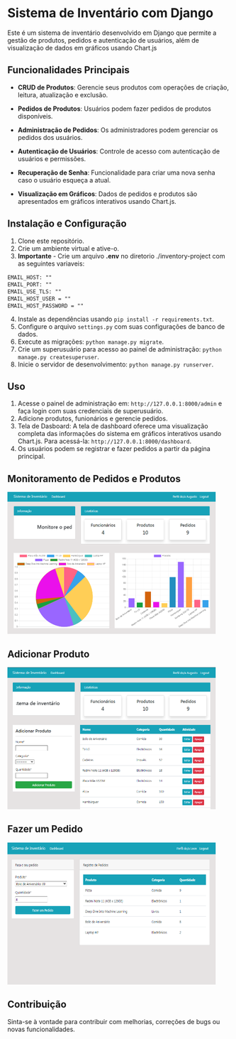 # Sistema de Inventário com Django

Este é um sistema de inventário desenvolvido em Django que permite a gestão de produtos, pedidos e autenticação de usuários, além de visualização de dados em gráficos usando Chart.js

## Funcionalidades Principais

- **CRUD de Produtos**: Gerencie seus produtos com operações de criação, leitura, atualização e exclusão.

- **Pedidos de Produtos**: Usuários podem fazer pedidos de produtos disponíveis.

- **Administração de Pedidos**: Os administradores podem gerenciar os pedidos dos usuários.

- **Autenticação de Usuários**: Controle de acesso com autenticação de usuários e permissões.

- **Recuperação de Senha**: Funcionalidade para criar uma nova senha caso o usuário esqueça a atual.

- **Visualização em Gráficos**: Dados de pedidos e produtos são apresentados em gráficos interativos usando Chart.js.



## Instalação e Configuração

1. Clone este repositório.
2. Crie um ambiente virtual e ative-o.
3. **Importante** - Crie um arquivo  **.env** no diretorio ./inventory-project com as seguintes variaveis:
```env
EMAIL_HOST: ""
EMAIL_PORT: ""
EMAIL_USE_TLS: ""
EMAIL_HOST_USER = ""
EMAIL_HOST_PASSWORD = ""
```
4. Instale as dependências usando `pip install -r requirements.txt`.
5. Configure o arquivo `settings.py` com suas configurações de banco de dados.
6. Execute as migrações: `python manage.py migrate`.
7. Crie um superusuário para acesso ao painel de administração: `python manage.py createsuperuser`.
8. Inicie o servidor de desenvolvimento: `python manage.py runserver`.

## Uso

1. Acesse o painel de administração em: `http://127.0.0.1:8000/admin` e faça login com suas credenciais de superusuário. 
2. Adicione produtos, funionários e gerencie pedidos.
3. Tela de Dasboard: A tela de dashboard oferece uma visualização completa das informações do sistema em gráficos interativos usando Chart.js. Para acessá-la: `http://127.0.0.1:8000/dashboard`.
4. Os usuários podem se registrar e fazer pedidos a partir da página principal.

## Monitoramento de Pedidos e Produtos
<img src="./demo_images/demo_1.PNG" width="470" height="320">



## Adicionar Produto
<img src="./demo_images/demo_2.PNG" width="470" height="320">

## Fazer um Pedido
<img src="./demo_images/demo_3.PNG" width="470" height="320">



## Contribuição

Sinta-se à vontade para contribuir com melhorias, correções de bugs ou novas funcionalidades.
